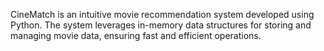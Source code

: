 CineMatch is an intuitive movie recommendation system developed using Python. The system leverages in-memory data structures for storing and managing movie data, ensuring fast and efficient operations. 
